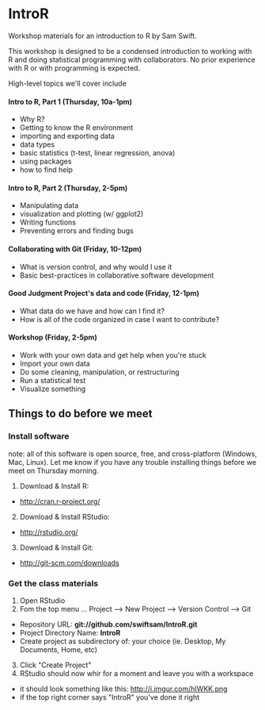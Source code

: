 IntroR
======
Workshop materials for an introduction to R by Sam Swift.

This workshop is designed to be a condensed introduction to working with R and doing statistical programming with collaborators.  No prior experience with R or with programming is expected.  

High-level topics we'll cover include
#### Intro to R, Part 1 (Thursday, 10a-1pm)
* Why R?
* Getting to know the R environment
* importing and exporting data
* data types
* basic statistics (t-test, linear regression, anova)
* using packages
* how to find help

#### Intro to R, Part 2 (Thursday, 2-5pm)
* Manipulating data
* visualization and plotting (w/ ggplot2)
* Writing functions
* Preventing errors and finding bugs

#### Collaborating with Git (Friday, 10-12pm)
* What is version control, and why would I use it
* Basic best-practices in collaborative software development

#### Good Judgment Project's data and code (Friday, 12-1pm)
* What data do we have and how can I find it?
* How is all of the code organized in case I want to contribute?

#### Workshop (Friday, 2-5pm)
* Work with your own data and get help when you're stuck
* Import your own data
* Do some cleaning, manipulation, or restructuring
* Run a statistical test
* Visualize something

Things to do before we meet
---------------------------
### Install software
note: all of this software is open source, free, and cross-platform (Windows, Mac, Linux).  Let me know if you have any trouble installing things before we meet on Thursday morning.

1. Download & Install R:  
  * http://cran.r-project.org/
2. Download & Install RStudio:
  * http://rstudio.org/
3. Download & Install Git:
  * http://git-scm.com/downloads

### Get the class materials
1. Open RStudio
2. Fom the top menu ... Project --> New Project --> Version Control --> Git
 * Repository URL:  **git://github.com/swiftsam/IntroR.git**
 * Project Directory Name: **IntroR**
 * Create project as subdirectory of: your choice (ie. Desktop, My Documents, Home, etc)
3. Click "Create Project"
4. RStudio should now whir for a moment and leave you with a workspace 
  * it should look something like this: http://i.imgur.com/hIWKK.png
  * if the top right corner says "IntroR" you've done it right
